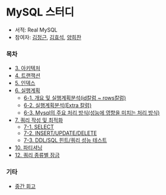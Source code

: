 # MySQL 스터디
- 서적: Real MySQL
- 참여자: [김정근](https://github.com/junglekim), [김효석](https://github.com/demarlik01), [양희찬](https://github.com/yangroro)


### 목차
- [3. 아키텍처](3.%20아키텍처/3장.%20아키텍처.md)
- [4. 트랜잭션](4.%20트랜잭션/4장.%20트랜잭션.md)
- [5. 인덱스](5.%20인덱스/5.%20인덱스.md)
- [6. 실행계획](6.%20실행계획/README.md)
  - [6-1. 개요 및 실행계획분석(id칼럼 ~ rows칼럼)](6.%20실행계획/6-1.md)
  - [6-2. 실행계획분석(Extra 칼럼)](6.%20실행계획/6-2.md)
  - [6-3. Mysql의 주요 처리 방식(성능에 영향을 미치는 처리 방식)](6.%20실행계획/6-3.md)
- [7. 쿼리 작성 및 최적화](7.%20쿼리%20작성%20및%20최적화/README.md)
  - [7-1. SELECT](7.%20쿼리%20작성%20및%20최적화/7-1.md)
  - [7-2. INSERT/UPDATE/DELETE](7.%20쿼리%20작성%20및%20최적화/7-2.md)
  - [7-3. DDL/SQL 힌트/쿼리 성능 테스트](7.%20쿼리%20작성%20및%20최적화/7-3.md)
- [10. 파티셔닝](10.%20파티셔닝/10.md)
- [12. 쿼리 종류별 잠금](12.%20쿼리%20종류별%20잠금/12.md)

### 기타
- [중간 회고](interim-review.md)
